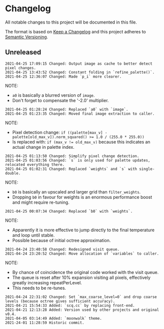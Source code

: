# Changelog

All notable changes to this project will be documented in this file.

The format is based on [Keep a Changelog](http://keepachangelog.com/en/1.0.0/)
and this project adheres to [Semantic Versioning](http://semver.org/spec/v2.0.0.html).

## Unreleased

```
2021-04-25 17:09:15 Changed: Output image as cache to better detect pixel changes.
2021-04-25 13:43:52 Changed: Constant folding in `refine_palette()`.
2021-04-25 12:36:07 Changed: Made `p_i` more clearer.
```

NOTE:
 - `a0` is basically a blurred version of `image`.
 - Don't forget to compensate the '-2.0' multiplier.

```
2021-04-25 01:28:24 Changed: Replaced `a0` with `image`.
2021-04-25 01:23:35 Changed: Moved final image extraction to caller.
```

NOTE:  
 - Pixel detection change: `if ((palette[max_v] - palette[old_max_v]).norm_squared() >= 1.0 / (255.0 * 255.0))`
 - Is replaced with: `if (max_v != old_max_v)` because this indicates an actual change in palette index.

```
2021-04-25 01:13:50 Changed: Simplify pixel change detection.
2021-04-25 01:03:56 Changed: `s` is only used for palette updates, relocated everything there. 
2021-04-25 01:02:31 Changed: Replaced `weights` and `s` with single-double.
```

NOTE:  
 - `b0` is basically an upscaled and larger grid than `filter_weights`.
 - Dropping `b0` in favour for weights is an enormous performance boost and might require re-tuning.

```
2021-04-25 00:07:34 Changed: Replaced `b0` with `weights`.
```

NOTE:  
 - Apparently it is more effective to jump directly to the final temperature and loop until stable.
 - Possible because of initial octree approximation.

```
2021-04-24 23:40:58 Changed: Redesigned visit queue.
2021-04-24 23:20:52 Changed: Move allocation of `variables` to caller.
```

NOTE:  
 - By chance of coincidence the original code worked with the visit queue.
 - The queue is reset after 10% expansion visiting all pixels, effectively greatly increasing repeatPerLevel.
 - This needs to be re-tunes.

```
2021-04-24 22:31:02 Changed: Set `max_coarse_level=0` and drop coarse levels (because octree gives sufficient accuracy). 
2021-04-21 15:54:33 Added: `scq.cc` by replacing front-end.
2021-04-21 12:13:28 Added: Version used by other projects and original v0.4.
2021-04-05 03:14:49 Added: `moonwalk` theme.
2021-24-01 11:28:59 Historic commit.
```
